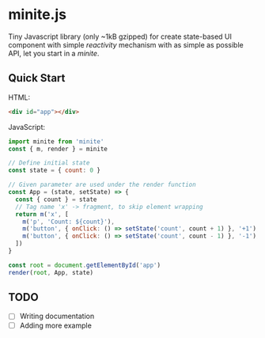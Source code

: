# minite.js

Tiny Javascript library (only ~1kB gzipped) for create state-based UI component with simple *reactivity* mechanism with as simple as possible API, let you start in a *minite*.

## Quick Start

HTML:
```html
<div id="app"></div>
```

JavaScript:
```js
import minite from 'minite'
const { m, render } = minite

// Define initial state
const state = { count: 0 }

// Given parameter are used under the render function
const App = (state, setState) => {
  const { count } = state
  // Tag name 'x' -> fragment, to skip element wrapping
  return m('x', [
    m('p', 'Count: ${count}'),
    m('button', { onClick: () => setState('count', count + 1) }, '+1'),
    m('button', { onClick: () => setState('count', count - 1) }, '-1'),
  ])
}

const root = document.getElementById('app')
render(root, App, state)
```

## TODO

- [ ] Writing documentation
- [ ] Adding more example
